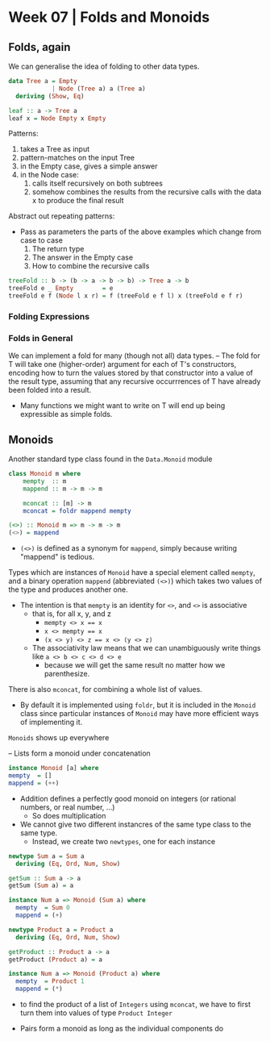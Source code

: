# Week 07 | Folds and Monoids

## Folds, again
We can generalise the idea of folding to other data types. 

```haskell
data Tree a = Empty
            | Node (Tree a) a (Tree a)
  deriving (Show, Eq)

leaf :: a -> Tree a
leaf x = Node Empty x Empty
```

Patterns:
1. takes a Tree as input
2. pattern-matches on the input Tree
3. in the Empty case, gives a simple answer
4. in the Node case:
   1. calls itself recursively on both subtrees
   2. somehow combines the results from the recursive calls with the data x to produce the final result

Abstract out repeating patterns:
- Pass as parameters the parts of the above examples which change from case to case
    1. The return type
    2. The answer in the Empty case
    3. How to combine the recursive calls

```haskell
treeFold :: b -> (b -> a -> b -> b) -> Tree a -> b
treeFold e _ Empty        = e
treeFold e f (Node l x r) = f (treeFold e f l) x (treeFold e f r)
```

### Folding Expressions



### Folds in General
We can implement a fold for many (though not all) data types. 
– The fold for T will take one (higher-order) argument for each of T's constructors, encoding how to turn the values stored by that constructor into a value of the result type, assuming that any recursive occurrrences of T have already been folded into a result. 
  - Many functions we might want to write on T will end up being expressible as simple folds. 



## Monoids
Another standard type class found in the `Data.Monoid` module

```haskell
class Monoid m where
    mempty  :: m
    mappend :: m -> m -> m

    mconcat :: [m] -> m
    mconcat = foldr mappend mempty

(<>) :: Monoid m => m -> m -> m
(<>) = mappend
```
- `(<>)` is defined as a synonym for `mappend`, simply because writing "mappend" is tedious.

Types which are instances of `Monoid` have a special element called `mempty`, and a binary operation `mappend` (abbreviated `(<>)`) which takes two values of the type and produces another one. 
- The intention is that `mempty` is an identity for `<>`, and `<>` is associative
  - that is, for all x, y, and z
    - `mempty <> x == x`
    - `x <> mempty == x`
    - `(x <> y) <> z == x <> (y <> z)`
  - The associativity law means that we can unambiguously write things like `a <> b <> c <> d <> e`
    - because we will get the same result no matter how we parenthesize.

There is also `mconcat`, for combining a whole list of values. 
- By default it is implemented using `foldr`, but it is included in the `Monoid` class since particular instances of `Monoid` may have more efficient ways of implementing it. 


`Monoids` shows up everywhere

– Lists form a monoid under concatenation

```haskell
instance Monoid [a] where
mempty  = []
mappend = (++)
```

- Addition defines a perfectly good monoid on integers (or rational numbers, or real number, ...)
  - So does multiplication
- We cannot give two different instancres of the same type class to the same type. 
  - Instead, we create two `newtypes`, one for each instance

```haskell
newtype Sum a = Sum a
  deriving (Eq, Ord, Num, Show)

getSum :: Sum a -> a
getSum (Sum a) = a

instance Num a => Monoid (Sum a) where
  mempty  = Sum 0
  mappend = (+)

newtype Product a = Product a
  deriving (Eq, Ord, Num, Show)

getProduct :: Product a -> a
getProduct (Product a) = a

instance Num a => Monoid (Product a) where
  mempty  = Product 1
  mappend = (*)
```
- to find the product of a list of `Integers` using `mconcat`, we have to first turn them into values of type `Product Integer`


- Pairs form a monoid as long as the individual components do
